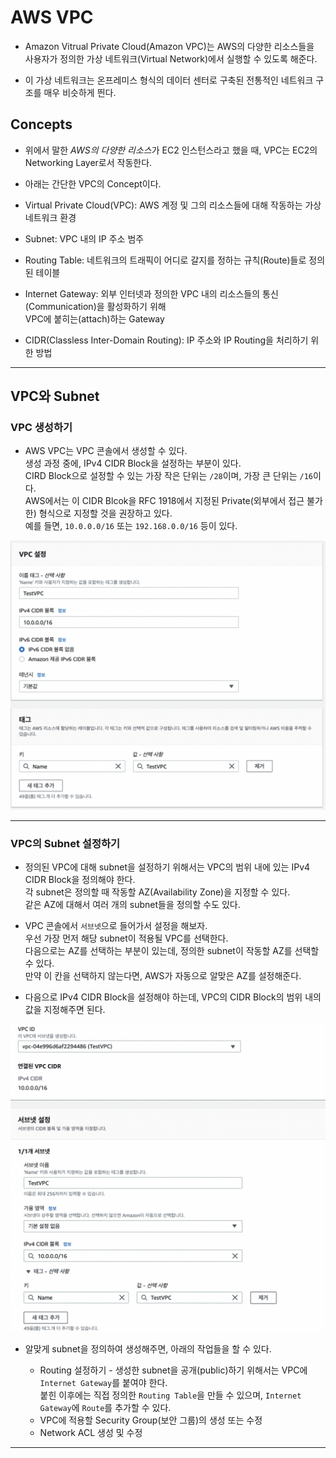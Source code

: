 # AWS VPC

- Amazon Vitrual Private Cloud(Amazon VPC)는 AWS의 다양한 리소스들을  
  사용자가 정의한 가상 네트워크(Virtual Network)에서 실행할 수 있도록 해준다.

- 이 가상 네트워크는 온프레미스 형식의 데이터 센터로 구축된 전통적인 네트워크 구조를 매우 비슷하게 띈다.

<h2>Concepts</h2>

- 위에서 말한 *AWS의 다양한 리소스*가 EC2 인스턴스라고 했을 때, VPC는 EC2의 Networking Layer로서 작동한다.
- 아래는 간단한 VPC의 Concept이다.

- Virtual Private Cloud(VPC): AWS 계정 및 그의 리소스들에 대해 작동하는 가상 네트워크 환경
- Subnet: VPC 내의 IP 주소 범주
- Routing Table: 네트워크의 트래픽이 어디로 갈지를 정하는 규칙(Route)들로 정의된 테이블
- Internet Gateway: 외부 인터넷과 정의한 VPC 내의 리소스들의 통신(Communication)을 활성화하기 위해  
  VPC에 붙히는(attach)하는 Gateway
- CIDR(Classless Inter-Domain Routing): IP 주소와 IP Routing을 처리하기 위한 방법

<hr/>

<h2>VPC와 Subnet</h2>

<h3>VPC 생성하기</h3>

- AWS VPC는 VPC 콘솔에서 생성할 수 있다.  
  생성 과정 중에, IPv4 CIDR Block을 설정하는 부분이 있다.  
  CIRD Block으로 설정할 수 있는 가장 작은 단위는 `/28`이며, 가장 큰 단위는 `/16`이다.  
  AWS에서는 이 CIDR Blcok을 RFC 1918에서 지정된 Private(외부에서 접근 불가한) 형식으로 지정할 것을 권장하고 있다.  
  예를 들면, `10.0.0.0/16` 또는 `192.168.0.0/16` 등이 있다.

![picture 2](../../../images/e50e0607e0e408ef20865cc70a20eded7d6a6cc1b8b18d8f363bc90e82eb5ce9.png)

<hr/>

<h3>VPC의 Subnet 설정하기</h3>

- 정의된 VPC에 대해 subnet을 설정하기 위해서는 VPC의 범위 내에 있는 IPv4 CIDR Block을 정의해야 한다.  
  각 subnet은 정의할 때 작동할 AZ(Availability Zone)을 지정할 수 있다.  
  같은 AZ에 대해서 여러 개의 subnet들을 정의할 수도 있다.

- VPC 콘솔에서 `서브넷`으로 들어가서 설정을 해보자.  
  우선 가장 먼저 해당 subnet이 적용될 VPC를 선택한다.  
  다음으로는 AZ를 선택하는 부분이 있는데, 정의한 subnet이 작동할 AZ를 선택할 수 있다.  
  만약 이 칸을 선택하지 않는다면, AWS가 자동으로 알맞은 AZ를 설정해준다.

- 다음으로 IPv4 CIDR Block을 설정해야 하는데, VPC의 CIDR Block의 범위 내의 값을 지정해주면 된다.

![picture 4](../../../images/cd020db39ef6bce7ad067a8a09c4cdd1fa4b04307d9dbe5670c02d73a2270d3e.png)

- 알맞게 subnet을 정의하여 생성해주면, 아래의 작업들을 할 수 있다.

  - Routing 설정하기 - 생성한 subnet을 공개(public)하기 위해서는 VPC에 `Internet Gateway`를 붙여야 한다.  
    붙힌 이후에는 직접 정의한 `Routing Table`을 만들 수 있으며, `Internet Gateway`에 `Route`를 추가할 수 있다.
  - VPC에 적용할 Security Group(보안 그룹)의 생성 또는 수정
  - Network ACL 생성 및 수정

<hr/>
